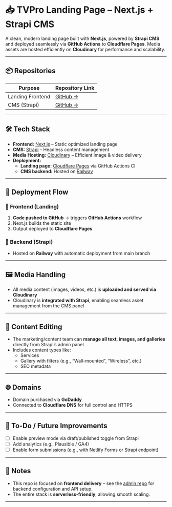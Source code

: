 # 📥 TVPro Landing Page – Next.js + Strapi CMS

A clean, modern landing page built with **Next.js**, powered by **Strapi CMS** and deployed seamlessly via **GitHub Actions** to **Cloudflare Pages**. Media assets are hosted efficiently on **Cloudinary** for performance and scalability.

---

## 📦 Repositories

| Purpose          | Repository Link                         |
|------------------|------------------------------------------|
| Landing Frontend | [GitHub →](https://github.com/kampentar-kampentur/tvpro-landing/tree/main) |
| CMS (Strapi)     | [GitHub →](https://github.com/kampentar-kampentur/strapi)   |

---

## 🛠️ Tech Stack

- **Frontend:** [Next.js](https://nextjs.org/) – Static optimized landing page  
- **CMS:** [Strapi](https://strapi.io/) – Headless content management  
- **Media Hosting:** [Cloudinary](https://cloudinary.com/) – Efficient image & video delivery  
- **Deployment:**
  - **Landing page:** [Cloudflare Pages](https://pages.cloudflare.com/) via GitHub Actions CI
  - **CMS backend:** Hosted on [Railway](https://railway.app/)

---

## 🚀 Deployment Flow

### 🔹 Frontend (Landing)

1. **Code pushed to GitHub** → triggers **GitHub Actions** workflow
2. Next.js builds the static site
3. Output deployed to **Cloudflare Pages**

### 🔹 Backend (Strapi)

- Hosted on **Railway** with automatic deployment from main branch

---

## 🖼️ Media Handling

- All media content (images, videos, etc.) is **uploaded and served via Cloudinary**
- Cloudinary is **integrated with Strapi**, enabling seamless asset management from the CMS panel

---

## 📇 Content Editing

- The marketing/content team can **manage all text, images, and galleries** directly from Strapi’s admin panel
- Includes content types like:
  - Services
  - Gallery with filters (e.g., “Wall-mounted”, “Wireless”, etc.)
  - SEO metadata

---

## 🌐 Domains

- Domain purchased via **GoDaddy**
- Connected to **Cloudflare DNS** for full control and HTTPS

---

## 📝 To-Do / Future Improvements

- [ ] Enable preview mode via draft/published toggle from Strapi
- [ ] Add analytics (e.g., Plausible / GA4)
- [ ] Enable form submissions (e.g., with Netlify Forms or Strapi endpoint)

---

## 🧠 Notes

- This repo is focused on **frontend delivery** – see the [admin repo](hhttps://github.com/kampentar-kampentur/strapi) for backend configuration and API setup.
- The entire stack is **serverless-friendly**, allowing smooth scaling.

---


